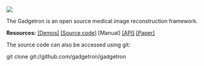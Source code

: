 <img src="http://gadgetron.sourceforge.net/Gadgetron.png">

The Gadgetron is an open source medical image reconstruction framework.

**Resources:**
[\[Demos\]](http://gadgetron.github.io/demo)
[\[Source code\]](https://github.com/gadgetron/gadgetron)
[Manual]
[\[API\]](http://gadgetron.github.io/api_master)
[\[Paper\]](http://dx.doi.org/10.1002/mrm.24389)

The source code can also be accessed using git:

  git clone git://github.com/gadgetron/gadgetron
